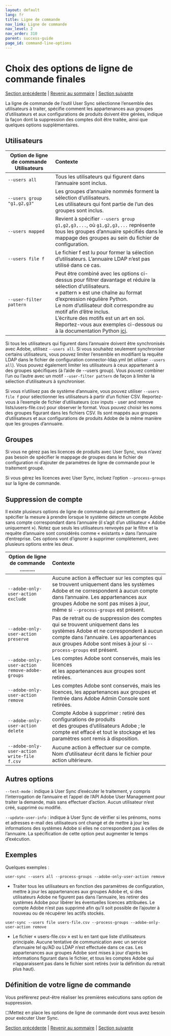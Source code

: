 ```yaml
---
layout: default
lang: fr
title: Ligne de commande
nav_link: Ligne de commande
nav_level: 2
nav_order: 310
parent: success-guide
page_id: command-line-options
---
```


# Choix des options de ligne de commande finales

[Section précédente](monitoring.md) \| [Revenir au sommaire](index.md) \|  [Section suivante](scheduling.md)

La ligne de commande de l’outil User Sync sélectionne l’ensemble des utilisateurs à traiter, spécifie comment les appartenances aux groupes d’utilisateurs et aux configurations de produits doivent être gérées, indique la façon dont la suppression des comptes doit être traitée, ainsi que quelques options supplémentaires.

## Utilisateurs


| Option de ligne de commande Utilisateurs  | Contexte           |
| ------------- |:-------------| 
|   `--users all` |    Tous les utilisateurs qui figurent dans l’annuaire sont inclus. |
|   `--users group "g1,g2,g3"`  |    Les groupes d’annuaire nommés forment la sélection d’utilisateurs. <br>Les utilisateurs qui font partie de l’un des groupes sont inclus. |
|   `--users mapped`  |    Revient à spécifier `--users group g1,g2,g3,...`, où `g1,g2,g3,...` représente tous les groupes d’annuaire spécifiés dans le mappage des groupes au sein du fichier de configuration.|
|   `--users file f`  |    Le fichier f est lu pour former la sélection d’utilisateurs. L’annuaire LDAP n’est pas utilisé dans ce cas. |
|   `--user-filter pattern`    |  Peut être combiné avec les options ci-dessus pour filtrer davantage et réduire la sélection d’utilisateurs. <br>« pattern » est une chaîne au format d’expression régulière Python. <br>Le nom d’utilisateur doit correspondre au motif afin d’être inclus. <br>L’écriture des motifs est un art en soi. Reportez-vous aux exemples ci-dessous ou à la documentation Python [ici](https://docs.python.org/2/library/re.html). |


Si tous les utilisateurs qui figurent dans l’annuaire doivent être synchronisés avec Adobe, utilisez `--users all`. Si vous souhaitez seulement synchroniser certains utilisateurs, vous pouvez limiter l’ensemble en modifiant la requête LDAP dans le fichier de configuration connector-ldap.yml (et utiliser `--users all`). Vous pouvez également limiter les utilisateurs à ceux appartenant à des groupes spécifiques (à l’aide de --users group). Vous pouvez combiner l’un ou l’autre avec un motif `--user-filter pattern` de façon à limiter la sélection d’utilisateurs à synchroniser.

Si vous n’utilisez pas de système d’annuaire, vous pouvez utiliser `--users file f` pour sélectionner les utilisateurs à partir d’un fichier CSV. Reportez-vous à l’exemple de fichier d’utilisateurs (csv inputs - user and remove lists/users-file.csv) pour observer le format. Vous pouvez choisir les noms des groupes figurant dans les fichiers CSV. Ils sont mappés aux groupes d’utilisateurs et aux configurations de produits Adobe de la même manière que les groupes d’annuaire.

## Groupes

Si vous ne gérez pas les licences de produits avec User Sync, vous n’avez pas besoin de spécifier le mappage de groupes dans le fichier de configuration ni d’ajouter de paramètres de ligne de commande pour le traitement groupé.

Si vous gérez les licences avec User Sync, incluez l’option `--process-groups` sur la ligne de commande.


## Suppression de compte


Il existe plusieurs options de ligne de commande qui permettent de spécifier la mesure à prendre lorsque le système détecte un compte Adobe sans compte correspondant dans l’annuaire (il s’agit d’un utilisateur « Adobe uniquement »).
Notez que seuls les utilisateurs renvoyés par le filtre et la requête d’annuaire sont considérés comme « existants » dans l’annuaire d’entreprise. Ces options vont d’ignorer à supprimer complètement, avec plusieurs options entre les deux.



| Option de ligne de commande       ...........| Contexte           |
| ------------- |:-------------| 
|   `--adobe-only-user-action exclude`                        |  Aucune action à effectuer sur les comptes qui se trouvent uniquement dans les systèmes Adobe et ne correspondent à aucun compte dans l’annuaire. Les appartenances aux groupes Adobe ne sont pas mises à jour, même si `--process-groups` est présent. |
|   `--adobe-only-user-action preserve`                        |  Pas de retrait ou de suppression des comptes qui se trouvent uniquement dans les systèmes Adobe et ne correspondent à aucun compte dans l’annuaire. Les appartenances aux groupes Adobe sont mises à jour si `--process-groups` est présent. |
|   `--adobe-only-user-action remove-adobe-groups` |    Les comptes Adobe sont conservés, mais les licences <br>et les appartenances aux groupes sont retirées. |
|   `--adobe-only-user-action remove`  |    Les comptes Adobe sont conservés, mais les licences, les appartenances aux groupes et l’entrée dans Adobe Admin Console sont retirées.   |
|   `--adobe-only-user-action delete`  |    Compte Adobe à supprimer : retiré des configurations de produits<br>et des groupes d’utilisateurs Adobe ; le compte est effacé et tout le stockage et les paramètres sont remis à disposition. |
|   `--adobe-only-user-action write-file f.csv`    |  Aucune action à effectuer sur ce compte. Nom d’utilisateur écrit dans le fichier pour action ultérieure. |




## Autres options

`--test-mode` : indique à User Sync d’exécuter le traitement, y compris l’interrogation de l’annuaire et l’appel de l’API Adobe User Management pour traiter la demande, mais sans effectuer d’action. Aucun utilisateur n’est créé, supprimé ou modifié.

`--update-user-info` : indique à User Sync de vérifier si les prénoms, noms et adresses e-mail des utilisateurs ont changé et de mettre à jour les informations des systèmes Adobe si elles ne correspondent pas à celles de l’annuaire. La spécification de cette option peut augmenter le temps d’exécution.


## Exemples

Quelques exemples :

`user-sync --users all --process-groups --adobe-only-user-action remove`

- Traiter tous les utilisateurs en fonction des paramètres de configuration, mettre à jour les appartenances aux groupes Adobe et, si des utilisateurs Adobe ne figurent pas dans l’annuaire, les retirer des systèmes Adobe pour libérer les éventuelles licences attribuées. Le compte Adobe n’est pas supprimé afin qu’il soit possible de l’ajouter à nouveau ou de récupérer les actifs stockés.
    
`user-sync --users file users-file.csv --process-groups --adobe-only-user-action remove`

- Le fichier « users-file.csv » est lu en tant que liste d’utilisateurs principale. Aucune tentative de communication avec un service d’annuaire tel qu’AD ou LDAP n’est effectuée dans ce cas. Les appartenances aux groupes Adobe sont mises à jour d’après les informations figurant dans le fichier, et tous les comptes Adobe qui n’apparaissent pas dans le fichier sont retirés (voir la définition du retrait plus haut).

## Définition de votre ligne de commande

Vous préférerez peut-être réaliser les premières exécutions sans option de suppression.

&#9744;Mettez en place les options de ligne de commande dont vous avez besoin pour exécuter User Sync.


[Section précédente](monitoring.md) \| [Revenir au sommaire](index.md) \|  [Section suivante](scheduling.md)
